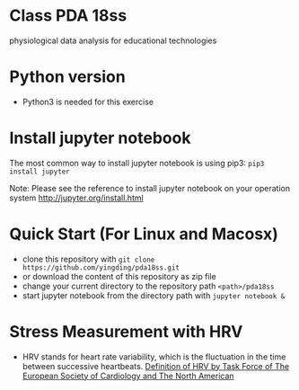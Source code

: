 # Class PDA 18ss
physiological data analysis for educational technologies

# Python version
* Python3 is needed for this exercise

# Install jupyter notebook
The most common way to install jupyter notebook is using pip3:
`pip3 install jupyter`

Note: Please see the reference to install jupyter notebook on your operation system http://jupyter.org/install.html

# Quick Start (For Linux and Macosx)

* clone this repository with `git clone https://github.com/yingding/pda18ss.git`
* or download the content of this repository as zip file
* change your current directory to the repository path `<path>/pda18ss`
* start jupyter notebook from the directory path with `jupyter notebook &`

# Stress Measurement with HRV
* HRV stands for heart rate variability, which is the fluctuation in the time between successive heartbeats. <a href="https://www.escardio.org/static_file/Escardio/Guidelines/Scientific-Statements/guidelines-Heart-Rate-Variability-FT-1996.pdf" target="_blank">Definition of HRV by Task Force of The European Society of Cardiology and The North American</a>


